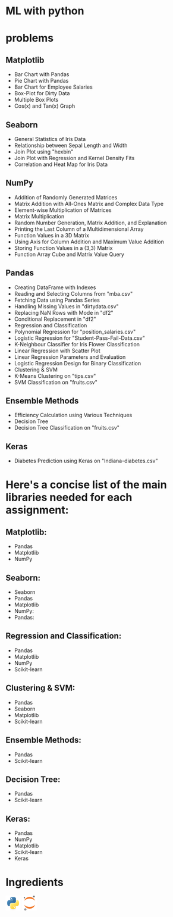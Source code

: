 # ML with python

# problems

## Matplotlib
- Bar Chart with Pandas
- Pie Chart with Pandas
- Bar Chart for Employee Salaries
- Box-Plot for Dirty Data
- Multiple Box Plots
- Cos(x) and Tan(x) Graph

## Seaborn
- General Statistics of Iris Data
- Relationship between Sepal Length and Width
- Join Plot using "hexbin"
- Join Plot with Regression and Kernel Density Fits
- Correlation and Heat Map for Iris Data

## NumPy
- Addition of Randomly Generated Matrices
- Matrix Addition with All-Ones Matrix and Complex Data Type
- Element-wise Multiplication of Matrices
- Matrix Multiplication
- Random Number Generation, Matrix Addition, and Explanation
- Printing the Last Column of a Multidimensional Array
- Function Values in a 3D Matrix
- Using Axis for Column Addition and Maximum Value Addition
- Storing Function Values in a (3,3) Matrix
- Function Array Cube and Matrix Value Query

## Pandas
- Creating DataFrame with Indexes
- Reading and Selecting Columns from "mba.csv"
- Fetching Data using Pandas Series
- Handling Missing Values in "dirtydata.csv"
- Replacing NaN Rows with Mode in "df2"
- Conditional Replacement in "df2"
- Regression and Classification
- Polynomial Regression for "position_salaries.csv"
- Logistic Regression for "Student-Pass-Fail-Data.csv"
- K-Neighbour Classifier for Iris Flower Classification
- Linear Regression with Scatter Plot
- Linear Regression Parameters and Evaluation
- Logistic Regression Design for Binary Classification
- Clustering & SVM
- K-Means Clustering on "tips.csv"
- SVM Classification on "fruits.csv"

## Ensemble Methods
- Efficiency Calculation using Various Techniques
- Decision Tree
- Decision Tree Classification on "fruits.csv"

## Keras
- Diabetes Prediction using Keras on "Indiana-diabetes.csv"


# Here's a concise list of the main libraries needed for each assignment:

## Matplotlib:

- Pandas
- Matplotlib
- NumPy

 ## Seaborn:
 
- Seaborn
- Pandas
- Matplotlib
- NumPy:
- Pandas:


## Regression and Classification:

- Pandas
- Matplotlib
- NumPy
- Scikit-learn

## Clustering & SVM:

- Pandas
- Seaborn
- Matplotlib
- Scikit-learn
 
## Ensemble Methods:

- Pandas
- Scikit-learn

## Decision Tree:

- Pandas
- Scikit-learn

## Keras:

- Pandas
- NumPy
- Matplotlib
- Scikit-learn
- Keras

# Ingredients
<img src="https://raw.githubusercontent.com/devicons/devicon/master/icons/python/python-original.svg" alt="python" width="40" height="40"/>
<img src="https://raw.githubusercontent.com/devicons/devicon/master/icons/jupyter/jupyter-original.svg" alt="python" width="40" height="40"/>

